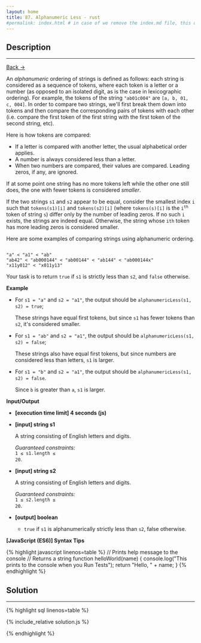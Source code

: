 ```yaml
---
layout: home
title: 87. Alphanumeric Less - rust
#permalink: index.html # in case of we remove the index.md file, this doc will be the index page
---
```


<div class="row">
<div class="columnStmt" markdown="1">

## Description

---

[Back -> ](../README.md)

An _alphanumeric_ ordering of strings is defined as follows: each string is considered as a sequence of tokens, where each token is a letter or a number (as opposed to an isolated digit, as is the case in lexicographic ordering). For example, the tokens of the string <code>"ab01c004"</code> are <code>[a, b, 01, c, 004]</code>. In order to compare two strings, we'll first break them down into tokens and then compare the corresponding pairs of tokens with each other (i.e. compare the first token of the first string with the first token of the second string, etc).

Here is how tokens are compared:

- If a letter is compared with another letter, the usual alphabetical order applies.
- A number is always considered less than a letter.
- When two numbers are compared, their values are compared. Leading zeros, if any, are ignored.

If at some point one string has no more tokens left while the other one still does, the one with fewer tokens is considered _smaller_.

If the two strings <code>s1</code> and <code>s2</code> appear to be equal, consider the smallest index <code>i</code> such that <code>tokens(s1)[i]</code> and <code>tokens(s2)[i]</code> (where <code>tokens(s)[i]</code> is the <code>i<sup>th</sup></code> token of string <code>s</code>) differ only by the number of leading zeros. If no such <code>i</code> exists, the strings are indeed equal. Otherwise, the string whose <code>ith</code> token has more leading zeros is considered smaller.

Here are some examples of comparing strings using alphanumeric ordering.

<code>
"a" < "a1" < "ab"
"ab42" < "ab000144" < "ab00144" < "ab144" < "ab000144x"
"x11y012" < "x011y13"
</code>

Your task is to return <code>true</code> if <code>s1</code> is strictly less than <code>s2</code>, and <code>false</code> otherwise.

**Example**

- For <code>s1 = "a"</code> and <code>s2 = "a1"</code>, the output should be <code>alphanumericLess(s1, s2) = true</code>;

  These strings have equal first tokens, but since <code>s1</code> has fewer tokens than <code>s2</code>, it's considered smaller.

- For <code>s1 = "ab"</code> and <code>s2 = "a1"</code>, the output should be <code>alphanumericLess(s1, s2) = false</code>;

  These strings also have equal first tokens, but since numbers are considered less than letters, <code>s1</code> is larger.

- For <code>s1 = "b"</code> and <code>s2 = "a1"</code>, the output should be <code>alphanumericLess(s1, s2) = false</code>.

  Since <code>b</code> is greater than <code>a</code>, <code>s1</code> is larger.

**Input/Output**

- **[execution time limit] 4 seconds (js)**

- **[input] string s1**

  A string consisting of English letters and digits.

  _Guaranteed constraints:_<br>
  <code>1 ≤ s1.length ≤ 20</code>.

- **[input] string s2**

  A string consisting of English letters and digits.

  _Guaranteed constraints:_<br>
  <code>1 ≤ s2.length ≤ 20</code>.

- **[output] boolean**
  - <code>true</code> if <code>s1</code> is alphanumerically strictly less than <code>s2</code>, false otherwise.

**[JavaScript (ES6)] Syntax Tips**

{% highlight javascript linenos=table %}
// Prints help message to the console
// Returns a string
function helloWorld(name) {
console.log("This prints to the console when you Run Tests");
return "Hello, " + name;
}
{% endhighlight %}

</div>
<div class="columnSol" markdown="1">

## Solution

---

{% highlight sql linenos=table %}

{% include_relative solution.js %}

{% endhighlight %}

</div>
</div>
